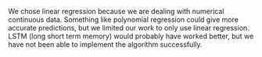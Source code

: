 We chose linear regression because we are dealing with numerical continuous data.
Something like polynomial regression could give more accurate predictions, but we limited our work to only use linear regression.
LSTM (long short term memory) would probably have worked better, but we have not been able to implement the algorithm successfully.
